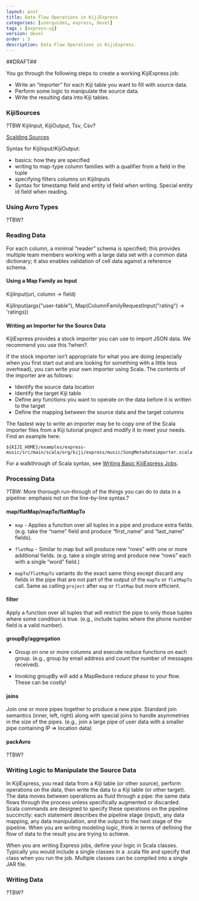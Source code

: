 ```yaml
---
layout: post
title: Data Flow Operations in KijiExpress
categories: [userguides, express, devel]
tags : [express-ug]
version: devel
order : 5
description: Data Flow Operations in KijiExpress.
---
```

##DRAFT##

You go through the following steps to create a working KijiExpress job:

* Write an “importer” for each Kiji table you want to fill with source data.
* Perform some logic to manipulate the source data.
* Write the resulting data into Kiji tables.

### KijiSources

?TBW KijiInput, KijiOutput, Tsv, Csv?

[Scalding Sources](https://github.com/twitter/scalding/wiki/Scalding-Sources)

Syntax for KijiInput/KijiOutput:
* basics: how they are specified
* writing to map-type column families with a qualifier from a field in the tuple
* specifying filters columns on KijiInputs
* Syntax for timestamp field and entity id field when writing. Special entity id field when
reading.

### Using Avro Types
?TBW?

### Reading Data

For each column, a minimal “reader” schema is specified; this provides multiple team members
working with a large data set with a common data dictionary; it also enables validation of
cell data against a reference schema.

#### Using a Map Family as Input

KijiInput(uri, column -> field)

KijiInput(args("user-table"), Map(ColumnFamilyRequestInput("rating") -> 'ratings))


#### Writing an Importer for the Source Data

KijiExpress provides a stock importer you can use to import JSON data. We recommend you use
this ?when?.

If the stock importer isn’t appropriate for what you are doing (especially when you first
start out and are looking for something with a little less overhead), you can write your
own importer using Scala. The contents of the importer are as follows:

* Identify the source data location
* Identify the target Kiji table
* Define any functions you want to operate on the data before it is written to the target
* Define the mapping between the source data and the target columns

The fastest way to write an importer may be to copy one of the Scala importer files from a
Kiji tutorial project and modify it to meet your needs. Find an example here:

    ${KIJI_HOME}/examples/express-music/src/main/scala/org/kiji/express/music/SongMetadataimporter.scala

For a walkthrough of Scala syntax, see [Writing Basic KijiExpress Jobs](../basic-jobs).

### Processing Data

?TBW: More thorough run-through of the things you can do to data in a pipeline: emphasis
not on the line-by-line syntax.?

#### map/flatMap/mapTo/flatMapTo

* `map` - Applies a function over all tuples in a pipe and produce extra fields. (e.g.
take the “name” field and produce “first_name” and “last_name” fields).

* `flatMap` - Similar to map but will produce new “rows” with one or more additional fields.
(e.g. take a single string and produce new “rows” each with a single “word” field.)

* `mapTo`/`flatMapTo` variants do the exact same thing except discard any fields in the pipe
that are not part of the output of the `mapTo` or `flatMapTo` call. Same as calling `project`
after `map` or `flatMap` but more efficient.

#### filter

Apply a function over all tuples that will restrict the pipe to only those tuples where
some condition is true. (e.g., include tuples where the phone number field is a valid number).

#### groupBy/aggregation

* Group on one or more columns and execute reduce functions on each group. (e.g., group by
email address and count the number of messages received).

* Invoking groupBy will add a MapReduce reduce phase to your flow. These can be costly!

#### joins

Join one or more pipes together to produce a new pipe. Standard join semantics (inner, left,
right) along with special joins to handle asymmetries in the size of the pipes. (e.g.,
join a large pipe of user data with a smaller pipe containing IP => location data)

#### packAvro

?TBW?

### Writing Logic to Manipulate the Source Data

In KijiExpress, you read data from a Kiji table (or other source), perform operations on
the data, then write the data to a Kiji table (or other target). The data moves between
operations as fluid through a pipe: the same data flows through the process unless specifically
augmented or discarded. Scala commands are designed to specify these operations on the
pipeline succinctly: each statement describes the pipeline stage (input), any data mapping,
any data manipulation, and the output to the next stage of the pipeline. When you are
writing modeling logic, think in terms of defining the flow of data to the result you are
trying to achieve.

When you are writing Express jobs, define your logic in Scala classes. Typically you would
include a single classes in a .scala file and specify that class when you run the job.
Multiple classes can be compiled into a single JAR file.

### Writing Data
?TBW?

